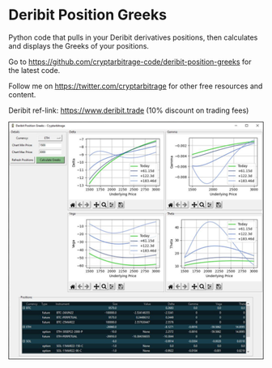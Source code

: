 # Deribit Position Greeks
Python code that pulls in your Deribit derivatives positions, then calculates and displays the Greeks of your positions.

Go to https://github.com/cryptarbitrage-code/deribit-position-greeks for the latest code.

Follow me on https://twitter.com/cryptarbitrage for other free resources and content.

Deribit ref-link: https://www.deribit.trade (10% discount on trading fees)

<img src="images/1-overview.JPG">